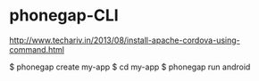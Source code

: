phonegap-CLI
============
http://www.techariv.in/2013/08/install-apache-cordova-using-command.html



$ phonegap create my-app
$ cd my-app
$ phonegap run android
